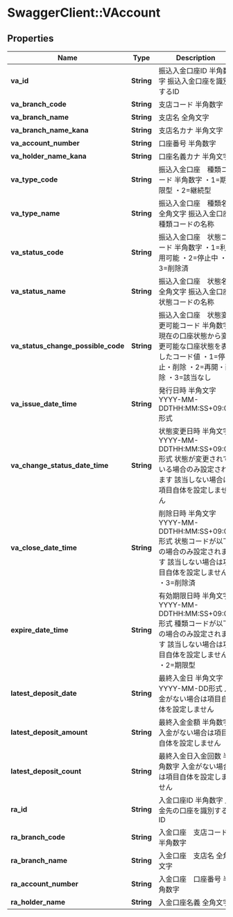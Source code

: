 # SwaggerClient::VAccount

## Properties
Name | Type | Description | Notes
------------ | ------------- | ------------- | -------------
**va_id** | **String** | 振込入金口座ID 半角数字 振込入金口座を識別するID  | 
**va_branch_code** | **String** | 支店コード 半角数字  | 
**va_branch_name** | **String** | 支店名 全角文字  | 
**va_branch_name_kana** | **String** | 支店名カナ 半角文字  | 
**va_account_number** | **String** | 口座番号 半角数字  | 
**va_holder_name_kana** | **String** | 口座名義カナ 半角文字  | 
**va_type_code** | **String** | 振込入金口座　種類コード 半角数字 ・1&#x3D;期限型 ・2&#x3D;継続型  | 
**va_type_name** | **String** | 振込入金口座　種類名 全角文字 振込入金口座　種類コードの名称  | 
**va_status_code** | **String** | 振込入金口座　状態コード 半角数字 ・1&#x3D;利用可能 ・2&#x3D;停止中 ・3&#x3D;削除済  | 
**va_status_name** | **String** | 振込入金口座　状態名 全角文字 振込入金口座　状態コードの名称  | 
**va_status_change_possible_code** | **String** | 振込入金口座　状態変更可能コード 半角数字 現在の口座状態から変更可能な口座状態を表したコード値 ・1&#x3D;停止・削除 ・2&#x3D;再開・削除 ・3&#x3D;該当なし  | 
**va_issue_date_time** | **String** | 発行日時 半角文字 YYYY-MM-DDTHH:MM:SS+09:00形式  | 
**va_change_status_date_time** | **String** | 状態変更日時 半角文字 YYYY-MM-DDTHH:MM:SS+09:00形式 状態が変更されている場合のみ設定されます 該当しない場合は項目自体を設定しません  | [optional] 
**va_close_date_time** | **String** | 削除日時 半角文字 YYYY-MM-DDTHH:MM:SS+09:00形式 状態コードが以下の場合のみ設定されます 該当しない場合は項目自体を設定しません ・3&#x3D;削除済  | [optional] 
**expire_date_time** | **String** | 有効期限日時 半角文字 YYYY-MM-DDTHH:MM:SS+09:00形式 種類コードが以下の場合のみ設定されます 該当しない場合は項目自体を設定しません ・2&#x3D;期限型  | [optional] 
**latest_deposit_date** | **String** | 最終入金日 半角文字 YYYY-MM-DD形式 入金がない場合は項目自体を設定しません  | [optional] 
**latest_deposit_amount** | **String** | 最終入金金額 半角数字 入金がない場合は項目自体を設定しません  | [optional] 
**latest_deposit_count** | **String** | 最終入金日入金回数 半角数字 入金がない場合は項目自体を設定しません  | [optional] 
**ra_id** | **String** | 入金口座ID 半角数字 入金先の口座を識別するID  | 
**ra_branch_code** | **String** | 入金口座　支店コード 半角数字  | 
**ra_branch_name** | **String** | 入金口座　支店名 全角文字  | 
**ra_account_number** | **String** | 入金口座　口座番号 半角数字  | 
**ra_holder_name** | **String** | 入金口座名義 全角文字  | 


